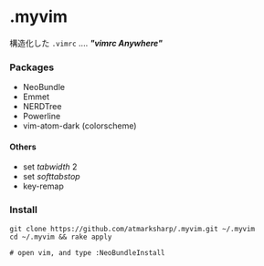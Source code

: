 # .myvim

構造化した `.vimrc` .... ***"vimrc Anywhere"***

### Packages

- NeoBundle
- Emmet
- NERDTree
- Powerline
- vim-atom-dark (colorscheme)

#### Others

- set *tabwidth* 2
- set *softtabstop*
- key-remap

### Install

```
git clone https://github.com/atmarksharp/.myvim.git ~/.myvim
cd ~/.myvim && rake apply

# open vim, and type :NeoBundleInstall
```
